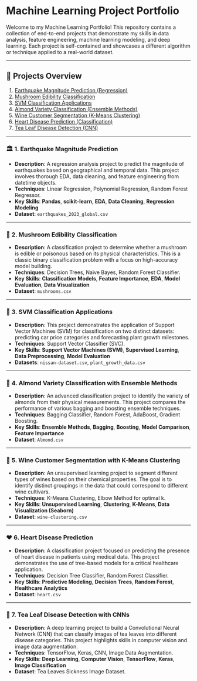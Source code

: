 # Machine Learning Project Portfolio

Welcome to my Machine Learning Portfolio! This repository contains a collection of end-to-end projects that demonstrate my skills in data analysis, feature engineering, machine learning modeling, and deep learning. Each project is self-contained and showcases a different algorithm or technique applied to a real-world dataset.

---
## 🚀 Projects Overview
1.  [Earthquake Magnitude Prediction (Regression)](#-1-earthquake-magnitude-prediction)
2.  [Mushroom Edibility Classification](#-2-mushroom-edibility-classification)
3.  [SVM Classification Applications](#-3-svm-classification-applications)
4.  [Almond Variety Classification (Ensemble Methods)](#-4-almond-variety-classification-with-ensemble-methods)
5.  [Wine Customer Segmentation (K-Means Clustering)](#-5-wine-customer-segmentation-with-k-means-clustering)
6.  [Heart Disease Prediction (Classification)](#-6-heart-disease-prediction)
7.  [Tea Leaf Disease Detection (CNN)](#-7-tea-leaf-disease-detection-with-cnns)

---
### 🏛️ **1. Earthquake Magnitude Prediction**
* **Description**: A regression analysis project to predict the magnitude of earthquakes based on geographical and temporal data. This project involves thorough EDA, data cleaning, and feature engineering from datetime objects.
* **Techniques**: Linear Regression, Polynomial Regression, Random Forest Regressor.
* **Key Skills**: **Pandas**, **scikit-learn**, **EDA**, **Data Cleaning**, **Regression Modeling**
* **Dataset**: `earthquakes_2023_global.csv`

---
### 🍄 **2. Mushroom Edibility Classification**
* **Description**: A classification project to determine whether a mushroom is edible or poisonous based on its physical characteristics. This is a classic binary classification problem with a focus on high-accuracy model building.
* **Techniques**: Decision Trees, Naive Bayes, Random Forest Classifier.
* **Key Skills**: **Classification Models**, **Feature Importance**, **EDA**, **Model Evaluation**, **Data Visualization**
* **Dataset**: `mushrooms.csv`

---
### 🚗 **3. SVM Classification Applications**
* **Description**: This project demonstrates the application of Support Vector Machines (SVM) for classification on two distinct datasets: predicting car price categories and forecasting plant growth milestones.
* **Techniques**: Support Vector Classifier (SVC).
* **Key Skills**: **Support Vector Machines (SVM)**, **Supervised Learning**, **Data Preprocessing**, **Model Evaluation**
* **Datasets**: `nissan-dataset.csv`, `plant_growth_data.csv`

---
### 🌰 **4. Almond Variety Classification with Ensemble Methods**
* **Description**: An advanced classification project to identify the variety of almonds from their physical measurements. This project compares the performance of various bagging and boosting ensemble techniques.
* **Techniques**: Bagging Classifier, Random Forest, AdaBoost, Gradient Boosting.
* **Key Skills**: **Ensemble Methods**, **Bagging**, **Boosting**, **Model Comparison**, **Feature Importance**
* **Dataset**: `Almond.csv`

---
### 🍷 **5. Wine Customer Segmentation with K-Means Clustering**
* **Description**: An unsupervised learning project to segment different types of wines based on their chemical properties. The goal is to identify distinct groupings in the data that could correspond to different wine cultivars.
* **Techniques**: K-Means Clustering, Elbow Method for optimal k.
* **Key Skills**: **Unsupervised Learning**, **Clustering**, **K-Means**, **Data Visualization (Seaborn)**
* **Dataset**: `wine-clustering.csv`

---
### ❤️ **6. Heart Disease Prediction**
* **Description**: A classification project focused on predicting the presence of heart disease in patients using medical data. This project demonstrates the use of tree-based models for a critical healthcare application.
* **Techniques**: Decision Tree Classifier, Random Forest Classifier.
* **Key Skills**: **Predictive Modeling**, **Decision Trees**, **Random Forest**, **Healthcare Analytics**
* **Dataset**: `heart.csv`

---
### 🌿 **7. Tea Leaf Disease Detection with CNNs**
* **Description**: A deep learning project to build a Convolutional Neural Network (CNN) that can classify images of tea leaves into different disease categories. This project highlights skills in computer vision and image data augmentation.
* **Techniques**: TensorFlow, Keras, CNN, Image Data Augmentation.
* **Key Skills**: **Deep Learning**, **Computer Vision**, **TensorFlow**, **Keras**, **Image Classification**
* **Dataset**: Tea Leaves Sickness Image Dataset.
